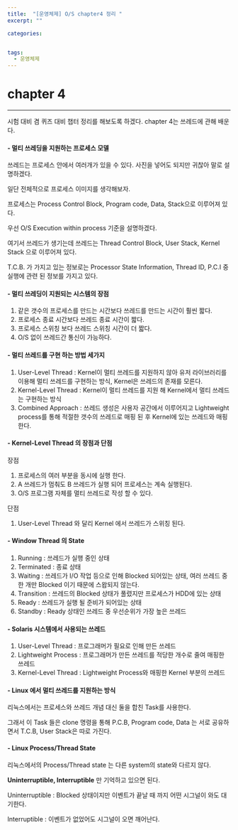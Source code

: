 ```yaml
---
title:  "[운영체제] O/S chapter4 정리 "
excerpt: ""

categories:


tags:
  - 운영체제
---
```


# chapter 4

---

시험 대비 겸 퀴즈 대비 챕터 정리를 해보도록 하겠다. chapter 4는 쓰레드에 관해 배운다.

#### - 멀티 쓰레딩을 지원하는 프로세스 모델

쓰레드는 프로세스 안에서 여러개가 있을 수 있다. 사진을 넣어도 되지만 귀찮아 말로 설명하겠다.

일단 전체적으로 프로세스 이미지를 생각해보자. 

프로세스는 Process Control Block, Program code, Data, Stack으로 이루어져 있다.

우선 O/S Execution within process 기준을 설명하겠다.

여기서 쓰레드가 생기는데 쓰레드는 Thread Control Block, User Stack, Kernel Stack 으로 이루어져 있다.

T.C.B. 가 가지고 있는 정보로는 Processor State Information, Thread ID, P.C.I 중 실행에 관련 된 정보를 가지고 있다.

#### - 멀티 쓰레딩이 지원되는 시스템의 장점

1. 같은 갯수의 프로세스를 만드는 시간보다 쓰레드를 만드는 시간이 훨씬 짧다.
2. 프로세스 종료 시간보다 쓰레드 종료 시간이 짧다.
3. 프로세스 스위칭 보다 쓰레드 스위칭 시간이 더 짧다.
4. O/S 없이 쓰레드간 통신이 가능하다.

#### - 멀티 쓰레드를 구현 하는 방법 세가지

1. User-Level Thread : Kernel이 멀티 쓰레드를 지원하지 않아 유저 라이브러리를 이용해 멀티 쓰레드를 구현하는 방식, Kernel은 쓰레드의 존재를 모른다.
2. Kernel-Level Thread : Kernel이 멀티 쓰레드를 지원 해 Kernel에서 멀티 쓰레드는 구현하는 방식
3. Combined Approach : 쓰레드 생성은 사용자 공간에서 이루어지고 Lightweight process를 통해 적절한 갯수의 쓰레드로 매핑 된 후 Kernel에 있는 쓰레드와 매핑한다.

#### - Kernel-Level Thread 의 장점과 단점

장점

1. 프로세스의 여러 부분을 동시에 실행 한다.
2. A 쓰레드가 멈춰도 B 쓰레드가 실행 되어 프로세스는 계속 실행된다.
3. O/S 프로그램 자체를 멀티 쓰레드로 작성 할 수 있다.

단점

1. User-Level Thread 와 달리 Kernel 에서 쓰레드가 스위칭 된다.

#### - Window Thread 의 State

1. Running : 쓰레드가 실행 중인 상태
2. Terminated : 종료 상태
3. Waiting : 쓰레드가 I/O 작업 등으로 인해 Blocked 되어있는 상태, 여러 쓰레드 중 한 개만 Blocked 이기 때문에 스왑되지 않는다.
4. Transition : 쓰레드의 Blocked 상태가 풀렸지만 프로세스가 HDD에 있는 상태
5. Ready : 쓰레드가 실행 될 준비가 되어있는 상태
6. Standby : Ready 상태인 쓰레드 중 우선순위가 가장 높은 쓰레드

#### - Solaris 시스템에서 사용되는 쓰레드

1. User-Level Thread : 프로그래머가 필요로 인해 만든 쓰레드
2. Lightweight Process : 프로그래머가 만든 쓰레드를 적당한 개수로 줄여 매핑한 쓰레드
3. Kernel-Level Thread : Lightweight Process와 매핑한 Kernel 부분의 쓰레드

#### - Linux 에서 멀티 쓰레드를 지원하는 방식

리눅스에서는 프로세스와 쓰레드 개념 대신 둘을 합친 Task를 사용한다.

그래서 이 Task 들은 clone 명령을 통해 P.C.B, Program code, Data 는 서로 공유하면서 T.C.B, User Stack은 따로 가진다.

#### - Linux Process/Thread State

리눅스에서의 Process/Thread state 는 다른 system의 state와 다르지 않다.

**Uninterruptible, Interruptible** 만 기억하고 있으면 된다.

Uninterruptible : Blocked 상태이지만 이벤트가 끝날 때 까지 어떤 시그널이 와도 대기한다.

Interruptible : 이벤트가 없었어도 시그널이 오면 깨어난다.

